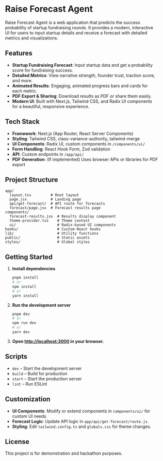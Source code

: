 # Raise Forecast Agent

Raise Forecast Agent is a web application that predicts the success probability of startup fundraising rounds. It provides a modern, interactive UI for users to input startup details and receive a forecast with detailed metrics and visualizations.

## Features
- **Startup Fundraising Forecast**: Input startup data and get a probability score for fundraising success.
- **Detailed Metrics**: View narrative strength, founder trust, traction score, and more.
- **Animated Results**: Engaging, animated progress bars and cards for each metric.
- **PDF Export & Sharing**: Download results as PDF or share them easily.
- **Modern UI**: Built with Next.js, Tailwind CSS, and Radix UI components for a beautiful, responsive experience.

## Tech Stack
- **Framework**: Next.js (App Router, React Server Components)
- **Styling**: Tailwind CSS, class-variance-authority, tailwind-merge
- **UI Components**: Radix UI, custom components in `/components/ui/`
- **Form Handling**: React Hook Form, Zod validation
- **API**: Custom endpoints in `/app/api/`
- **PDF Generation**: (If implemented) Uses browser APIs or libraries for PDF export

## Project Structure
```
app/
  layout.tsx         # Root layout
  page.jsx           # Landing page
  api/get-forecast/  # API route for forecasts
  forecast/page.jsx  # Forecast results page
components/
  forecast-results.jsx  # Results display component
  theme-provider.tsx    # Theme context
  ui/                   # Radix-based UI components
hooks/                  # Custom React hooks
lib/                    # Utility functions
public/                 # Static assets
styles/                 # Global styles
```

## Getting Started
1. **Install dependencies**
   ```sh
   pnpm install
   # or
   npm install
   # or
   yarn install
   ```
2. **Run the development server**
   ```sh
   pnpm dev
   # or
   npm run dev
   # or
   yarn dev
   ```
3. **Open [http://localhost:3000](http://localhost:3000) in your browser.**

## Scripts
- `dev` – Start the development server
- `build` – Build for production
- `start` – Start the production server
- `lint` – Run ESLint

## Customization
- **UI Components**: Modify or extend components in `components/ui/` for custom UI needs.
- **Forecast Logic**: Update API logic in `app/api/get-forecast/route.js`.
- **Styling**: Edit `tailwind.config.ts` and `globals.css` for theme changes.

## License
This project is for demonstration and hackathon purposes.

